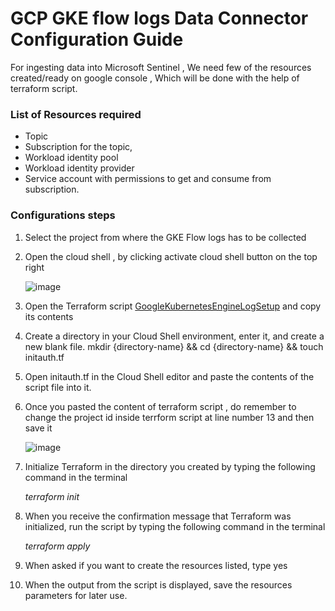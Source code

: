 # GCP GKE flow logs Data Connector Configuration Guide

For ingesting data into Microsoft Sentinel , We need few of the resources created/ready on google console , Which will be done with the help of terraform script.

### List of Resources required 

* Topic
* Subscription for the topic,
* Workload identity pool
* Workload identity provider
* Service account with permissions to get and consume from subscription.

### Configurations steps
1. Select the project from where the GKE Flow logs has to be collected
2. Open the cloud shell , by clicking activate cloud shell button on the top right

   ![image](https://github.com/user-attachments/assets/1666158e-8295-4c2f-a8c7-16ede37b8fb1)
   
4. Open the Terraform script [GoogleKubernetesEngineLogSetup](https://github.com/Alekhya0824/GithubValidationREPO/blob/main/googlekubernetesLogSetup.tf) and copy its contents
5. Create a directory in your Cloud Shell environment, enter it, and create a new blank file.
   mkdir {directory-name} && cd {directory-name} && touch initauth.tf
6. Open initauth.tf in the Cloud Shell editor and paste the contents of the script file into it.
7. Once you pasted the content of terraform script , do remember to change the project id inside terrform script at line number 13 and then save it
   
   ![image](https://github.com/user-attachments/assets/e77ec777-ebad-4d6e-ba20-600a264c8967)
   
8. Initialize Terraform in the directory you created by typing the following command in the terminal

   _terraform init_
   
10. When you receive the confirmation message that Terraform was initialized, run the script by typing the following command in the terminal

    _terraform apply_
   
12. When asked if you want to create the resources listed, type yes
13. When the output from the script is displayed, save the resources parameters for later use.  
